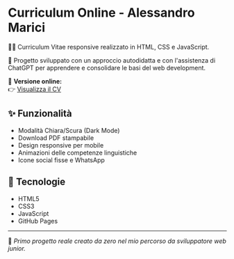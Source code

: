 # Curriculum Online - Alessandro Marici

👨‍💻 Curriculum Vitae responsive realizzato in HTML, CSS e JavaScript.

📍 Progetto sviluppato con un approccio autodidatta e con l'assistenza di ChatGPT per apprendere e consolidare le basi del web development.

🔗 **Versione online:**  
👉 [Visualizza il CV](https://alessandromarici.github.io/curriculum-online/)

## ✨ Funzionalità
- Modalità Chiara/Scura (Dark Mode)
- Download PDF stampabile
- Design responsive per mobile
- Animazioni delle competenze linguistiche
- Icone social fisse e WhatsApp

## 📁 Tecnologie
- HTML5
- CSS3
- JavaScript
- GitHub Pages

---

📌 *Primo progetto reale creato da zero nel mio percorso da sviluppatore web junior.*
